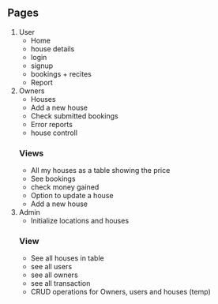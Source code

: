 ## Pages

1. User
   - Home
   - house details
   - login
   - signup
   - bookings + recites
   - Report
2. Owners
   - Houses
   - Add a new house
   - Check submitted bookings
   - Error reports
   - house controll
   ### Views
   - All my houses as a table showing the price
   - See bookings
   - check money gained
   - Option to update a house
   - Add a new house
3. Admin
   - Initialize locations and houses
   ### View
   - See all houses in table
   - see all users
   - see all owners
   - see all transaction
   - CRUD operations for Owners, users and houses
   (temp)
